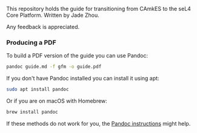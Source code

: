 This repository holds the guide for transitioning from CAmkES to the seL4 Core Platform. Written by Jade Zhou.

Any feedback is appreciated.

### Producing a PDF

To build a PDF version of the guide you can use Pandoc:
```sh
pandoc guide.md -f gfm -o guide.pdf
```

If you don't have Pandoc installed you can install it using apt:
```sh
sudo apt install pandoc
```

Or if you are on macOS with Homebrew:
```sh
brew install pandoc
```

If these methods do not work for you, the [Pandoc instructions](https://pandoc.org/installing.html) might help.
